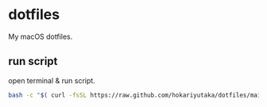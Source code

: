 # dotfiles
My macOS dotfiles.

## run script

open terminal & run script.

```sh
bash -c "$( curl -fsSL https://raw.github.com/hokariyutaka/dotfiles/main/init_mac.sh )"
```
